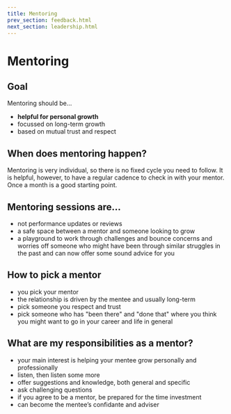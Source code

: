 ```yaml
---
title: Mentoring
prev_section: feedback.html
next_section: leadership.html
---
```


# Mentoring

## Goal

Mentoring should be...

* **helpful for personal growth**
* focussed on long-term growth
* based on mutual trust and respect

## When does mentoring happen?

Mentoring is very individual, so there is no fixed cycle you need to follow. It is helpful, however, to have a regular cadence to check in with your mentor. Once a month is a good starting point. 

## Mentoring sessions are...

* not performance updates or reviews
* a safe space between a mentor and someone looking to grow
* a playground to work through challenges and bounce concerns and worries off someone who might have been through similar struggles in the past and can now offer some sound advice for you

<a name="pick"></a>

## How to pick a mentor

* you pick your mentor
* the relationship is driven by the mentee and usually long-term
* pick someone you respect and trust
* pick someone who has "been there" and "done that" where you think you might want to go in your career and life in general

<a name="responsibilities"></a>

## What are my responsibilities as a mentor?

* your main interest is helping your mentee grow personally and professionally
* listen, then listen some more
* offer suggestions and knowledge, both general and specific
* ask challenging questions
* if you agree to be a mentor, be prepared for the time investment
* can become the mentee’s confidante and adviser

